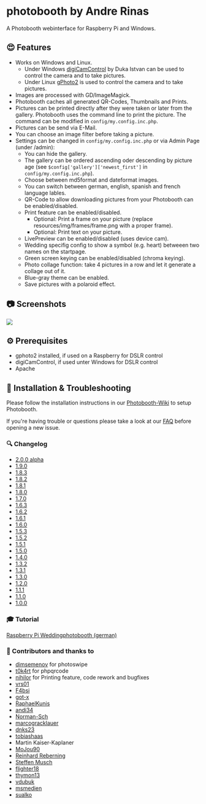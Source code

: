# photobooth by Andre Rinas
A Photobooth webinterface for Raspberry Pi and Windows.

## :heart_eyes: Features
- Works on Windows and Linux.
  - Under Windows [digiCamControl](http://digicamcontrol.com/) by Duka Istvan can be used to control the camera and to take pictures.
  - Under Linux [gPhoto2](http://gphoto.org/) is used to control the camera and to take pictures.
- Images are processed with GD/ImageMagick.
- Photobooth caches all generated QR-Codes, Thumbnails and Prints.
- Pictures can be printed directly after they were taken or later from the gallery. Photobooth uses the command line to print the picture. The command can be modified in ```config/my.config.inc.php```.
- Pictures can be send via E-Mail.
- You can choose an image filter before taking a picture.
- Settings can be changed in ```config/my.config.inc.php``` or via Admin Page (under /admin):
  - You can hide the gallery.
  - The gallery can be ordered ascending oder descending by picture age (see ```$config['gallery']['newest_first']``` in ```config/my.config.inc.php```).
  - Choose between md5format and dateformat images.
  - You can switch between german, english, spanish and french language lables.
  - QR-Code to allow downloading pictures from your Photobooth can be enabled/disabled.
  - Print feature can be enabled/disabled.
    - Optional: Print a frame on your picture (replace resources/img/frames/frame.png with a proper frame).
    - Optional: Print text on your picture.
  - LivePreview can be enabled/disabled (uses device cam).
  - Wedding specifig config to show a symbol (e.g. heart) betweeen two names on the startpage.
  - Green screen keying can be enabled/disabled (chroma keying).
  - Photo collage function: take 4 pictures in a row and let it generate a collage out of it.
  - Blue-gray theme can be enabled.
  - Save pictures with a polaroid effect.
  
## :camera: Screenshots
![](https://raw.githubusercontent.com/wiki/andreknieriem/photobooth/images/start.png)

## :gear: Prerequisites
- gphoto2 installed, if used on a Raspberry for DSLR control
- digiCamControl, if used unter Windows for DSLR control
- Apache

## :wrench: Installation & Troubleshooting
Please follow the installation instructions in our [Photobooth-Wiki](https://github.com/andreknieriem/photobooth/wiki) to setup Photobooth.

If you're having trouble or questions please take a look at our [FAQ](https://github.com/andreknieriem/photobooth/wiki#faq---frequently-asked-questions) before opening a new issue.


### :mag: Changelog
- [2.0.0 alpha](https://github.com/andreknieriem/photobooth/wiki/Changelog#200-alpha)
- [1.9.0](https://github.com/andreknieriem/photobooth/wiki/Changelog#190)
- [1.8.3](https://github.com/andreknieriem/photobooth/wiki/Changelog#183)
- [1.8.2](https://github.com/andreknieriem/photobooth/wiki/Changelog#182)
- [1.8.1](https://github.com/andreknieriem/photobooth/wiki/Changelog#181)
- [1.8.0](https://github.com/andreknieriem/photobooth/wiki/Changelog#180)
- [1.7.0](https://github.com/andreknieriem/photobooth/wiki/Changelog#170)
- [1.6.3](https://github.com/andreknieriem/photobooth/wiki/Changelog#163)
- [1.6.2](https://github.com/andreknieriem/photobooth/wiki/Changelog#162)
- [1.6.1](https://github.com/andreknieriem/photobooth/wiki/Changelog#161)
- [1.6.0](https://github.com/andreknieriem/photobooth/wiki/Changelog#160)
- [1.5.3](https://github.com/andreknieriem/photobooth/wiki/Changelog#153)
- [1.5.2](https://github.com/andreknieriem/photobooth/wiki/Changelog#152)
- [1.5.1](https://github.com/andreknieriem/photobooth/wiki/Changelog#151)
- [1.5.0](https://github.com/andreknieriem/photobooth/wiki/Changelog#150)
- [1.4.0](https://github.com/andreknieriem/photobooth/wiki/Changelog#140)
- [1.3.2](https://github.com/andreknieriem/photobooth/wiki/Changelog#132)
- [1.3.1](https://github.com/andreknieriem/photobooth/wiki/Changelog#131)
- [1.3.0](https://github.com/andreknieriem/photobooth/wiki/Changelog#130)
- [1.2.0](https://github.com/andreknieriem/photobooth/wiki/Changelog#120)
- [1.1.1](https://github.com/andreknieriem/photobooth/wiki/Changelog#111)
- [1.1.0](https://github.com/andreknieriem/photobooth/wiki/Changelog#110)
- [1.0.0](https://github.com/andreknieriem/photobooth/wiki/Changelog#100)

### :mortar_board: Tutorial
[Raspberry Pi Weddingphotobooth (german)](https://www.andrerinas.de/tutorials/raspberry-pi-einen-dslr-weddingphotobooth-erstellen.html)

### :clap: Contributors and thanks to
- [dimsemenov](https://github.com/dimsemenov/photoswipe) for photoswipe
- [t0k4rt](https://github.com/t0k4rt/phpqrcode) for phpqrcode
- [nihilor](https://github.com/nihilor/photobooth) for Printing feature, code rework and bugfixes
- [vrs01](https://github.com/vrs01)
- [F4bsi](https://github.com/F4bsi)
- [got-x](https://github.com/got-x)
- [RaphaelKunis](https://github.com/RaphaelKunis)
- [andi34](https://github.com/andi34)
- [Norman-Sch](https://github.com/Norman-Sch)
- [marcogracklauer](https://github.com/marcogracklauer)
- [dnks23](https://github.com/dnks23)
- [tobiashaas](https://github.com/tobiashaas)
- Martin Kaiser-Kaplaner
- [MoJou90](https://github.com/MoJou90)
- [Reinhard Reberning](https://www.reinhard-rebernig.at/website/websites/fotokasterl)
- [Steffen Musch](https://github.com/Nie-Oh)
- [flighter18](https://github.com/flighter18)
- [thymon13](https://github.com/thymon13)
- [vdubuk](https://github.com/vdubuk)
- [msmedien](https://github.com/msmedien)
- [sualko](https://github.com/sualko)
